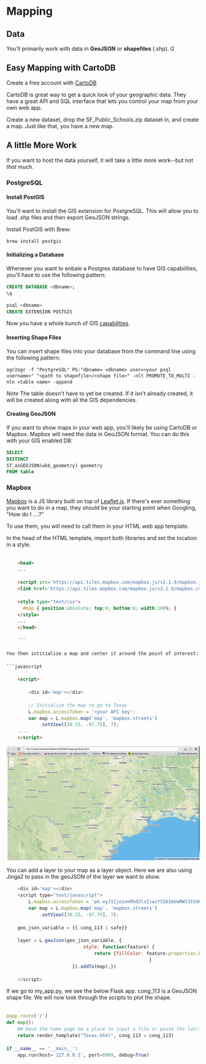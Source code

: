 # Mapping

## Data  
You'll primarily work with data in **GeoJSON** or **shapefiles** (.shp).  G


## Easy Mapping with CartoDB
Create a free account with [CartoDB](cartodb.com) 

CartoDB is great way to get a quick look of your geographic data.  They have a great API and SQL interface that lets you control your map from your own web app.

Create a new dataset, drop the SF_Public_Schools.zip dataset in, and create a map.  Just like that, you have a new map.  

## A little More Work
If you want to host the data yourself, it will take a little more work--but not *that* much.

### PostgreSQL

#### Install PostGIS
You'll want to install the GIS extension for PostgreSQL.  This will allow you to load .shp files and then export GeoJSON strings.

Install PostGIS with Brew:
```
brew install postgis
```

#### Initializing a Database
Whenever you want to enbale a Postgres database to have GIS capabilities, you'll have to use the following pattern:

```sql
CREATE DATABASE <dbname>;
\q
```

```sql
psql <dbname>
CREATE EXTENSION POSTGIS
```

Now you have a whole bunch of GIS [capabilities](http://postgis.net/docs/manual-2.1/reference.html).

#### Inserting Shape Files
You can insert shape files into your database from the command line using the following pattern:

```
ogr2ogr -f "PostgreSQL" PG:"dbname= <dbname> user=<your psql username>" "<path to shapefile>/<shape file>" -nlt PROMOTE_TO_MULTI -nln <table name> -append
```
*Note* The table  doesn't have to yet be created.  If it isn't already created, it will be created along with all the GIS dependencies.  

#### Creating GeoJSON
If you want to show maps in your web app, you'll likely be using CartoDB or Mapbox.  Mapbox will need the data in GeoJSON format.  You can do this with your GIS enabled DB:

```sql
SELECT 
DISTINCT
ST_asGEOJSON(wkb_geometry) geometry
FROM table
```

### Mapbox
[Mapbox](www.mapbox.com) is a JS library built on top of [Leaflet.js](www.leaflet.com).  If there's ever something you want to do in a map, they should be your starting point when Googling, "How do I ....?"  

To use them, you will need to call them in your HTML web app template.  

In the head of the HTML template, import both libraries and set the location in a style.
```html
	
	<head>
	...

	<script src='https://api.tiles.mapbox.com/mapbox.js/v2.1.9/mapbox.js'></script>
	<link href='https://api.tiles.mapbox.com/mapbox.js/v2.1.9/mapbox.css' rel='stylesheet' />

	<style type="text/css">
	  #map { position:absolute; top:0; bottom:0; width:100%; }
	</style>
	...
	</head> 

	```

You then intitialize a map and center it around the point of interest:

```javascript

	<script>

		<div id='map'></div>

		// Initialize the map to go to Texas
		L.mapbox.accessToken = '<your API key';
		var map = L.mapbox.map('map', 'mapbox.streets')
		    .setView([30.25, -97.75], 7);
	....
	</script>
```

![Texas Map](images/texas_base.png)


You can add a layer to your map as a layer object.  Here we are also using Jinga2 to pass in the geoJSON of the layer we want to show.

```javascript
	<div id='map'></div>
	<script type="text/javascript">
		L.mapbox.accessToken = 'pk.eyJ1IjoienRhd2lsIiwiYSI6ImUwMWI3YzU0NGEzMzhhMWIxY2ExYmViYTdmZjkyYTE5In0.WPudfWdQ917jhqHC1om0Ag';
		var map = L.mapbox.map('map', 'mapbox.streets')
		    .setView([30.25, -97.75], 7);
	
	geo_json_variable = {{ cong_113 | safe}} 

	layer = L.geoJson(geo_json_variable, {
						    style: function(feature) {
						    	return {fillColor: feature.properties.hexcolor, weight: line_width, fillOpacity: fillOpacity};
								    				}
						}).addTo(map);})

	</script>
```

If we go to my_app.py, we see the below Flask app.  cong_113 is a GeoJSON shape file.  We will now look through the scripts to plot the shape.

```python

@app.route('/')
def map():
    ## Have the home page be a place to input a file or paste the lat/long (address if ambitious)
    return render_template("Texas.html", cong_113 = cong_113)

if __name__ == '__main__':
    app.run(host='127.0.0.1', port=6969, debug=True)

```